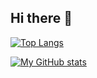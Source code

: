 ## Hi there 👋

  [![Top Langs](https://github-readme-stats.vercel.app/api/top-langs/?username=cirth9&show_icons=true&theme=cobalt)](https://github.com/anuraghazra/github-readme-stats)


[![My GitHub stats](https://github-readme-stats.vercel.app/api?username=cirth9&show_icons=true&theme=cobalt)](https://github.com/anuraghazra/github-readme-stats)


<!--
**cirth9/cirth9** is a ✨ _special_ ✨ repository because its `README.md` (this file) appears on your GitHub profile.

Here are some ideas to get you started:

- 🔭 I’m currently working on ...
- 🌱 I’m currently learning ...
- 👯 I’m looking to collaborate on ...
- 🤔 I’m looking for help with ...
- 💬 Ask me about ...
- 📫 How to reach me: ...
- 😄 Pronouns: ...
- ⚡ Fun fact: ...
-->
